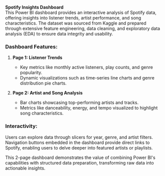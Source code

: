 **Spotify Insights Dashboard**  
This Power BI dashboard provides an interactive analysis of Spotify data, offering insights into listener trends, artist performance, and song characteristics. The dataset was sourced from Kaggle and prepared through extensive feature engineering, data cleaning, and exploratory data analysis (EDA) to ensure data integrity and usability.

### Dashboard Features:
1. **Page 1: Listener Trends**  
   - Key metrics like monthly active listeners, play counts, and genre popularity.  
   - Dynamic visualizations such as time-series line charts and genre distribution pie charts.

2. **Page 2: Artist and Song Analysis**  
   - Bar charts showcasing top-performing artists and tracks.  
   - Metrics like danceability, energy, and tempo visualized to highlight song characteristics.

### Interactivity:  
Users can explore data through slicers for year, genre, and artist filters. Navigation buttons embedded in the dashboard provide direct links to Spotify, enabling users to delve deeper into featured artists or playlists.  

This 2-page dashboard demonstrates the value of combining Power BI's capabilities with structured data preparation, transforming raw data into actionable insights.
